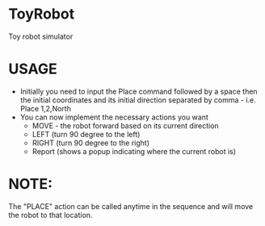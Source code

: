 # ToyRobot
Toy robot simulator

# USAGE
- Initially you need to input the Place command followed by a space then the initial coordinates and its initial direction separated by comma - i.e. Place 1,2,North
- You can now implement the necessary actions you want
   - MOVE - the robot forward based on its current direction
   - LEFT (turn 90 degree to the left)
   - RIGHT (turn 90 degree to the right)
   - Report (shows a popup indicating where the current robot is)

# NOTE:
The "PLACE" action can be called anytime in the sequence and will move the robot to that location.
